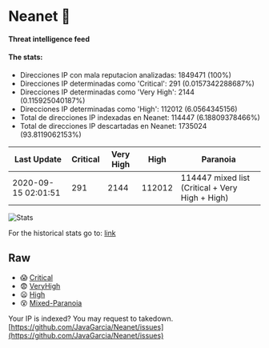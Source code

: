 # Neanet :hocho:
#### Threat intelligence feed
#### The stats:

- Direcciones IP con mala reputacion analizadas: 1849471 (100%)
- Direcciones IP determinadas como 'Critical':  291 (0.0157342288687%)
- Direcciones IP determinadas como 'Very High':  2144 (0.115925040187%)
- Direcciones IP determinadas como 'High':  112012 (6.0564345156)
- Total de direcciones IP indexadas en Neanet:  114447 (6.18809378466%)
- Total de direcciones IP descartadas en Neanet:  1735024 (93.8119062153%)

| Last Update | Critical | Very High | High | Paranoia |
| --- | --- | --- | --- | --- |
| 2020-09-15 02:01:51 | 291 | 2144 | 112012 | 114447 mixed list (Critical + Very High + High)|

![Stats](https://docs.google.com/spreadsheets/d/e/2PACX-1vSnaNMIXVabIpDJjufMlzH7poXnshF3mgd8Is1g9ytUEzVsP5my4Trn8f-xkoLLQ38xpL3HtmUexLo6/pubchart?oid=501124687&format=image)

For the historical stats go to: [link](/stats.csv)
## Raw
- :scream: [Critical](https://raw.githubusercontent.com/JavaGarcia/Neanet/master/blacklists/neanet_critical.txt)
- :fearful: [VeryHigh](https://raw.githubusercontent.com/JavaGarcia/Neanet/master/blacklists/neanet_veryHigh.txtt)
- :frowning: [High](https://raw.githubusercontent.com/JavaGarcia/Neanet/master/blacklists/neanet_high.txt)
- :dizzy_face: [Mixed-Paranoia](https://raw.githubusercontent.com/JavaGarcia/Neanet/master/blacklists/neanet_all.txt)


Your IP is indexed? You may request to takedown. [https://github.com/JavaGarcia/Neanet/issues](https://github.com/JavaGarcia/Neanet/issues)



























































































































































































































































































































































































































































































































































































































































































































































































































